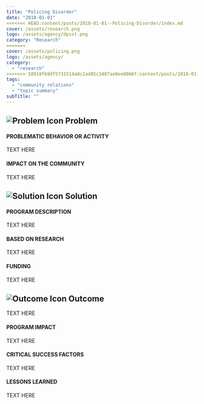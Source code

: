 ```yaml
---
title: "Policing Disorder"
date: "2018-01-01"
<<<<<<< HEAD:content/posts/2018-01-01--Policing-Disorder/index.md
cover: /assets/research.png
logo: /assets/agency/dpsst.png
category: "Research"
=======
cover: /assets/policing.png
logo: /assets/agency/
category:
  - "research"
>>>>>>> 58918fb9df5731514a8c2ad85c3487ae0ee8066f:content/posts/2018-01-01___Community-Surveys/index.md
tags:
  - "community relations"
  - "topic summary"
subTitle: ""
---
```


## ![Problem Icon](https://github.com/google/material-design-icons/raw/master/alert/1x_web/ic_error_outline_black_48dp.png "Problem") Problem

#### PROBLEMATIC BEHAVIOR OR ACTIVITY

TEXT HERE

#### IMPACT ON THE COMMUNITY

TEXT HERE

## ![Solution Icon](https://github.com/google/material-design-icons/raw/master/action/1x_web/ic_lightbulb_outline_black_48dp.png "Solution") Solution

#### PROGRAM DESCRIPTION

TEXT HERE

#### BASED ON RESEARCH

TEXT HERE

#### FUNDING

TEXT HERE

## ![Outcome Icon](https://github.com/google/material-design-icons/raw/master/action/1x_web/ic_view_list_black_48dp.png "Outcome") Outcome

TEXT HERE

#### PROGRAM IMPACT

TEXT HERE

#### CRITICAL SUCCESS FACTORS

TEXT HERE

#### LESSONS LEARNED

TEXT HERE
